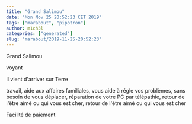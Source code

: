```yaml
---
title: "Grand Salimou"
date: "Mon Nov 25 20:52:23 CET 2019"
tags: ["marabout", "pipotron"]
author: m1ch3l
categories: ["generated"]
slug: "marabout/2019-11-25-20:52:23"
---
```


Grand Salimou

voyant

Il vient d'arriver sur Terre

travail, aide aux affaires familiales, vous aide à régle vos problèmes, sans besoin de vous déplacer, réparation de votre PC par télépathie, retour de l'être aimé ou qui vous est cher, retour de l'être aimé ou qui vous est cher

Facilité de paiement
